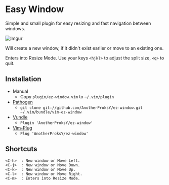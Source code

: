 Easy Window
==========
Simple and small plugin for easy resizing and fast navigation between windows.

![Imgur](https://i.imgur.com/SOBhnQm.gif?1)

Will create a new window, if it didn't exist earlier or move to an existing one.

<!--![Imgur](https://i.imgur.com/SOBhnQm.gif?1)-->

Enters into Resize Mode.
Use your keys `<hjkl>` to adjust the split size, `<q>` to quit.

Installation
------------

* Manual
  * Copy `plugin/ez-window.vim` to `~/.vim/plugin`
* [Pathogen](https://github.com/tpope/vim-pathogen)
  * `git clone git://github.com/AnotherProksY/ez-window.git ~/.vim/bundle/vim-ez-window`
* [Vundle](https://github.com/VundleVim/Vundle.vim)
  * `Plugin 'AnotherProksY/ez-window'`
* [Vim-Plug](https://github.com/junegunn/vim-plug)
  * `Plug 'AnotherProksY/ez-window'`

Shortcuts
---------

    <C-h>  : New window or Move Left.
    <C-j>  : New window or Move Down.
    <C-k>  : New window or Move Up.
    <C-l>  : New window or Move Right.
    <C-m>  : Enters into Resize Mode.
